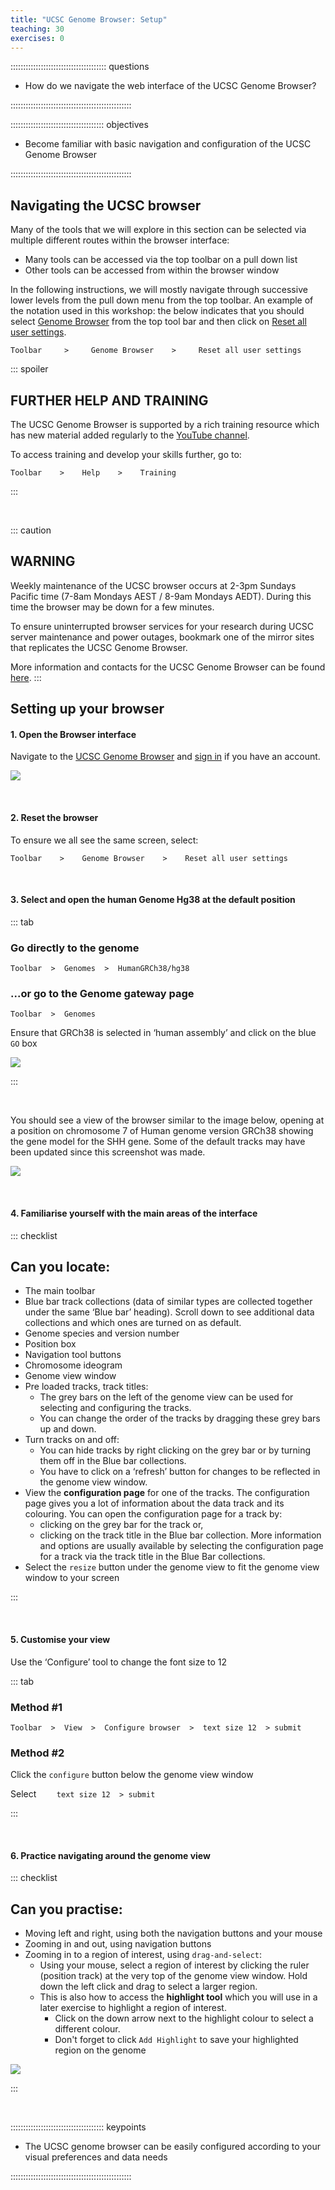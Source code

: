 ```yaml
---
title: "UCSC Genome Browser: Setup"
teaching: 30
exercises: 0
---
```


:::::::::::::::::::::::::::::::::::::: questions 

- How do we navigate the web interface of the UCSC Genome Browser?

::::::::::::::::::::::::::::::::::::::::::::::::

::::::::::::::::::::::::::::::::::::: objectives

- Become familiar with basic navigation and configuration of the UCSC Genome Browser

::::::::::::::::::::::::::::::::::::::::::::::::

## Navigating the UCSC browser

Many of the tools that we will explore in this section can be selected via multiple different routes within the browser interface:

- Many tools can be accessed via the top toolbar on a pull down list
- Other tools can be accessed from within the browser window

In the following instructions, we will mostly navigate through successive 
lower levels from the pull down menu from the top toolbar. An
example of the notation used in this workshop: the below indicates that you should select <ins>Genome Browser</ins> 
from the top tool bar and then click on <ins>Reset all user settings</ins>.

`Toolbar     >     Genome Browser    >     Reset all user settings`

::: spoiler
## FURTHER HELP AND TRAINING

The UCSC Genome Browser is supported by a rich training resource which has 
new material added regularly to the [YouTube channel](https://www.youtube.com/channel/UCQnUJepyNOw0p8s2otX4RYQ/videos).

To access training and develop your skills further, go to: 

`Toolbar    >    Help    >    Training`

:::

<br>

::: caution
## WARNING

Weekly maintenance of the UCSC browser occurs at 2-3pm Sundays Pacific time 
(7-8am Mondays AEST / 8-9am Mondays AEDT). During this time the browser may be 
down for a few minutes. 

To ensure uninterrupted browser services for your research during UCSC server 
maintenance and power outages, bookmark one of the mirror sites that replicates the UCSC Genome Browser.

More information and contacts for the UCSC Genome Browser can be found [here](http://seabass.mpipz.mpg.de/contacts.html).
:::



## Setting up your browser


#### 1. Open the Browser interface

Navigate to the [UCSC Genome Browser](https://genome.ucsc.edu/) and [sign in](https://genome.ucsc.edu/cgi-bin/hgLogin?hgLogin.do.signupPage=1&returnto=https%3A%2F%2Fgenome.ucsc.edu%2Fcgi%2Dbin%2FhgSession%3Fhgsid%3D2907973544_r0PWRkU4aje0R8U2JQ1u6wewugzj) if you have an account.

![](episodes/fig/03UCSC_UCSCHome.png)

<br>

#### 2. Reset the browser

To ensure we all see the same screen, select:

`Toolbar    >    Genome Browser    >    Reset all user settings`

<br>

#### 3. Select and open the human Genome Hg38 at the default position

::: tab

### Go directly to the genome

`Toolbar  >  Genomes  >  HumanGRCh38/hg38`

### ...or go to the Genome gateway page

`Toolbar  >  Genomes`

Ensure that GRCh38 is selected in ‘human assembly’ and click on the blue `GO` box

![](episodes/fig/03UCSC_genomegateway.png)

:::

<br>

You should see a view of the browser similar to the image below, 
opening at a position on chromosome 7 of Human genome version GRCh38 showing the gene model for the SHH gene. 
Some of the default tracks may have been updated since this screenshot was made.

![](episodes/fig/03UCSC_UCSC_Hg38_opening_2025.png)

<br>

#### 4. Familiarise yourself with the main areas of the interface

::: checklist

## Can you locate:

- The main toolbar
- Blue bar track collections (data of similar types are collected together under the same ‘Blue bar’ heading). Scroll down to see additional data collections and which ones are turned on as default.
- Genome species and version number
- Position box
- Navigation tool buttons
- Chromosome ideogram
- Genome view window
- Pre loaded tracks, track titles:
  - The grey bars on the left of the genome view can be used for selecting and configuring the tracks.
  - You can change the order of the tracks by dragging these grey bars up and down.
- Turn tracks on and off:
  - You can hide tracks by right clicking on the grey bar or by turning them off in the Blue bar collections.
  - You have to click on a ‘refresh’ button for changes to be reflected in the genome view window.
- View the **configuration page** for one of the tracks. The configuration page gives you a lot of information about the data track and its colouring. You can open the configuration page for a track by:
  - clicking on the grey bar for the track or,
  - clicking on the track title in the Blue bar collection. More information and options are usually available by selecting the configuration page for a track via the track title in the Blue Bar collections.
- Select the `resize` button under the genome view to fit the genome view window to your screen

:::

<br>

#### 5. Customise your view

Use the ‘Configure’ tool to change the font size to 12

::: tab

### Method #1

`Toolbar  >  View  >  Configure browser  >  text size 12  > submit`

### Method #2

Click the `configure` button below the genome view window

Select  `    text size 12  > submit`

:::

<br>

#### 6. Practice navigating around the genome view

::: checklist

## Can you practise:

- Moving left and right, using both the navigation buttons and your mouse
- Zooming in and out, using navigation buttons
- Zooming in to a region of interest, using `drag-and-select`:
  - Using your mouse, select a region of interest by clicking the ruler (position track) 
  at the very top of the genome view window. Hold down the left click and drag to select a larger region.
  - This is also how to access the **highlight tool** which you will use in a later exercise to highlight a region of interest.
    - Click on the down arrow next to the highlight colour to select a different colour.
    - Don't forget to click `Add Highlight` to save your highlighted region on the genome

![](episodes/fig/03UCSC_drag-and-select.png)

:::

<br>

::::::::::::::::::::::::::::::::::::: keypoints 

- The UCSC genome browser can be easily configured according to your visual preferences and data needs

::::::::::::::::::::::::::::::::::::::::::::::::

